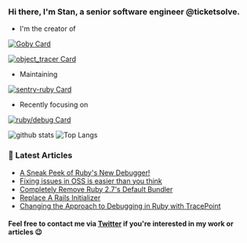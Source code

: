 ### Hi there, I'm Stan, a senior software engineer @ticketsolve.

- I'm the creator of

[![Goby Card](https://github-readme-stats.vercel.app/api/pin/?username=goby-lang&repo=goby&theme=vue)](https://github.com/goby-lang/goby)

[![object_tracer Card](https://github-readme-stats.vercel.app/api/pin/?username=st0012&repo=object_tracer&theme=vue)](https://github.com/st0012/object_tracer)


- Maintaining

[![sentry-ruby Card](https://github-readme-stats.vercel.app/api/pin/?username=getsentry&repo=sentry-ruby&theme=buefy)](https://github.com/getsentry/sentry-ruby)

- Recently focusing on

[![ruby/debug Card](https://github-readme-stats.vercel.app/api/pin/?username=ruby&repo=debug&theme=buefy)](https://github.com/ruby/debug)


![github stats](https://github-readme-stats.vercel.app/api?username=st0012&show_icons=true&hide_title=true&theme=nord)
![Top Langs](https://github-readme-stats.vercel.app/api/top-langs/?username=st0012&layout=compact&theme=nord&hide=Assembly,Scilab)


### 📝 Latest Articles

<!-- BLOG-POST-LIST:START -->
- [A Sneak Peek of Ruby's New Debugger!](https://dev.to/st0012/a-sneak-peek-of-ruby-s-new-debugger-5caa)
- [Fixing issues in OSS is easier than you think](https://dev.to/st0012/fixing-issues-in-oss-is-easier-than-you-think-1m2e)
- [Completely Remove Ruby 2.7's Default Bundler](https://dev.to/st0012/completely-remove-the-default-bundler-from-ci-environment-j0c)
- [Replace A Rails Initializer](https://dev.to/st0012/how-to-replace-a-rails-initializer-30n0)
- [Changing the Approach to Debugging in Ruby with TracePoint](https://dev.to/appsignal/changing-the-approach-to-debugging-in-ruby-with-tracepoint-45k9)
<!-- BLOG-POST-LIST:END -->

#### Feel free to contact me via [Twitter](https://twitter.com/_st0012) if you're interested in my work or articles 😉
